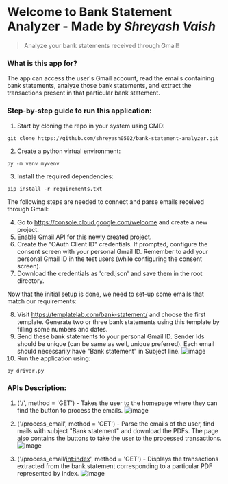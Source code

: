 # Welcome to Bank Statement Analyzer - Made by _Shreyash Vaish_
> Analyze your bank statements received through Gmail!

### What is this app for?
The app can access the user's Gmail account, read the emails containing bank statements, analyze those bank statements, and extract the transactions present in that particular bank statement.

### Step-by-step guide to run this application:

1. Start by cloning the repo in your system using CMD:
```
git clone https://github.com/shreyash0502/bank-statement-analyzer.git
```
2. Create a python virtual environment:
```
py -m venv myvenv
```
3. Install the required dependencies:
```
pip install -r requirements.txt
```

The following steps are needed to connect and parse emails received through Gmail:

4. Go to https://console.cloud.google.com/welcome and create a new project.
5. Enable Gmail API for this newly created project.
6. Create the "OAuth Client ID" credentials. If prompted, configure the consent screen with your personal Gmail ID. Remember to add your personal Gmail ID in the test users (while configuring the consent screen).
7. Download the credentials as 'cred.json' and save them in the root directory.

Now that the initial setup is done, we need to set-up some emails that match our requirements:

8. Visit https://templatelab.com/bank-statement/ and choose the first template. Generate two or three bank statements using this template by filling some numbers and dates.
9. Send these bank statements to your personal Gmail ID. Sender Ids should be unique (can be same as well, unique preferred). Each email should necessarily have "Bank statement" in Subject line.
![image](https://github.com/shreyash0502/bank-statement-analyzer/assets/56553419/73230316-b207-4267-a4c3-8be1c3683307)
10. Run the application using:
```
py driver.py
```

### APIs Description:
1. ('/', method = 'GET') - Takes the user to the homepage where they can find the button to process the emails.
![image](https://github.com/shreyash0502/bank-statement-analyzer/assets/56553419/fce83a23-f019-4140-8c7e-0e02fdbf6d81)

2. ('/process_email', method = 'GET') - Parse the emails of the user, find mails with subject "Bank statement" and download the PDFs. The page also contains the buttons to take the user to the processed transactions.
![image](https://github.com/shreyash0502/bank-statement-analyzer/assets/56553419/896d162c-f386-41e8-bb02-fb071d351645)

3. ('/process_email/<int:index>', method = 'GET') - Displays the transactions extracted from the bank statement corresponding to a particular PDF represented by index.
![image](https://github.com/shreyash0502/bank-statement-analyzer/assets/56553419/d7e2de36-3fac-4c6b-8410-acb458576cdb)
